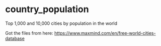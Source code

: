 # country_population
Top 1,000 and 10,000 cities by population in the world

Got the files from here:
https://www.maxmind.com/en/free-world-cities-database
